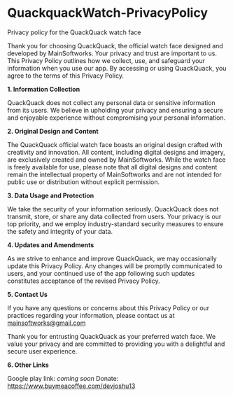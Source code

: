 # QuackquackWatch-PrivacyPolicy
Privacy policy for the QuackQuack watch face

Thank you for choosing QuackQuack, the official watch face designed and developed by MainSoftworks. Your privacy and trust are important to us. This Privacy Policy outlines how we collect, use, and safeguard your information when you use our app. By accessing or using QuackQuack, you agree to the terms of this Privacy Policy.

**1. Information Collection**

QuackQuack does not collect any personal data or sensitive information from its users. We believe in upholding your privacy and ensuring a secure and enjoyable experience without compromising your personal information.

**2. Original Design and Content**

The QuackQuack official watch face boasts an original design crafted with creativity and innovation. All content, including digital designs and imagery, are exclusively created and owned by MainSoftworks. While the watch face is freely available for use, please note that all digital designs and content remain the intellectual property of MainSoftworks and are not intended for public use or distribution without explicit permission.

**3. Data Usage and Protection**

We take the security of your information seriously. QuackQuack does not transmit, store, or share any data collected from users. Your privacy is our top priority, and we employ industry-standard security measures to ensure the safety and integrity of your data.

**4. Updates and Amendments**

As we strive to enhance and improve QuackQuack, we may occasionally update this Privacy Policy. Any changes will be promptly communicated to users, and your continued use of the app following such updates constitutes acceptance of the revised Privacy Policy.

**5. Contact Us**

If you have any questions or concerns about this Privacy Policy or our practices regarding your information, please contact us at mainsoftworks@gmail.com

Thank you for entrusting QuackQuack as your preferred watch face. We value your privacy and are committed to providing you with a delightful and secure user experience.


**6. Other Links**

Google play link: *coming soon*
Donate: https://www.buymeacoffee.com/devjoshu13